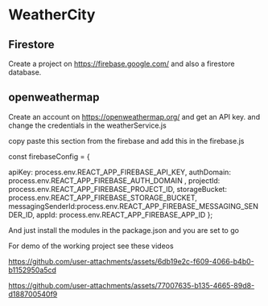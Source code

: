 # WeatherCity

## Firestore
Create a project on https://firebase.google.com/ and also a firestore database.

## openweathermap
Create an account on https://openweathermap.org/ and get an API key.
and change the credentials in the weatherService.js

copy paste this section from the firebase and add this in the firebase.js

const firebaseConfig = {


apiKey: process.env.REACT_APP_FIREBASE_API_KEY,
authDomain: process.env.REACT_APP_FIREBASE_AUTH_DOMAIN ,
projectId: process.env.REACT_APP_FIREBASE_PROJECT_ID,
storageBucket: process.env.REACT_APP_FIREBASE_STORAGE_BUCKET,
messagingSenderId:process.env.REACT_APP_FIREBASE_MESSAGING_SENDER_ID,
appId: process.env.REACT_APP_FIREBASE_APP_ID 
};

And just install the modules in the package.json and you are set to go

For demo of the working project see these videos


https://github.com/user-attachments/assets/6db19e2c-f609-4066-b4b0-b1152950a5cd



https://github.com/user-attachments/assets/77007635-b135-4665-89d8-d188700540f9

